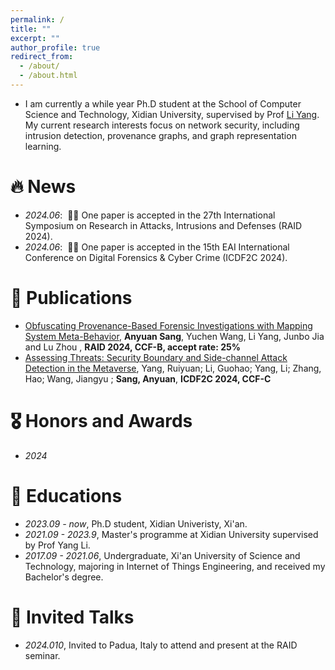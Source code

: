 ```yaml
---
permalink: /
title: ""
excerpt: ""
author_profile: true
redirect_from: 
  - /about/
  - /about.html
---
```


- I am currently a while year Ph.D student at the School of Computer Science and Technology, Xidian University, supervised by Prof  [Li Yang](https://web.xidian.edu.cn/yangli/). My current research interests focus on network security, including intrusion detection, provenance graphs, and graph representation learning.

# 🔥 News
- *2024.06*: &nbsp;🎉🎉 One paper is accepted in the 27th International Symposium on Research in Attacks, Intrusions and Defenses (RAID 2024). 
- *2024.06*: &nbsp;🎉🎉 One paper is accepted in the 15th EAI International Conference on Digital Forensics & Cyber Crime (ICDF2C 2024). 

# 📝 Publications 

- [Obfuscating Provenance-Based Forensic Investigations with Mapping System Meta-Behavior](https://anyuan1999.github.io), **Anyuan Sang**, Yuchen Wang, Li Yang, Junbo Jia and Lu Zhou , **RAID 2024, CCF-B, accept rate: 25%**
- [Assessing Threats: Security Boundary and Side-channel Attack Detection in the Metaverse](https://anyuan1999.github.io), Yang, Ruiyuan; Li, Guohao; Yang, Li; Zhang, Hao; Wang, Jiangyu ; **Sang, Anyuan**, **ICDF2C 2024, CCF-C**

# 🎖 Honors and Awards
- *2024* 

# 📖 Educations
- *2023.09 - now*, Ph.D student, Xidian Univeristy, Xi'an.
- *2021.09 - 2023.9*, Master's programme at Xidian University supervised by Prof Yang Li. 
- *2017.09 - 2021.06*, Undergraduate, Xi'an University of Science and Technology, majoring in Internet of Things Engineering, and received my Bachelor's degree. 

# 💬 Invited Talks
- *2024.010*, Invited to Padua, Italy to attend and present at the RAID seminar. 

